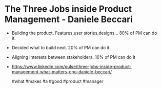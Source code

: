 # The Three Jobs inside Product Management - Daniele Beccari

* Building the product. Features,user stories,designs... 80% of PM can do it.
* Decided what to build next. 20% of PM can do it.
* Aligning interests between stakeholders. 10% of PM can do it


* https://www.linkedin.com/pulse/three-jobs-inside-product-management-what-matters-cpo-daniele-beccari/

  #what #makes #a #good #product #manager

